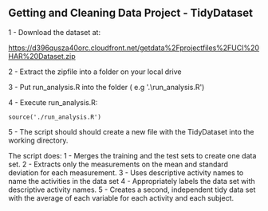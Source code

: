 ## Getting and Cleaning Data Project - TidyDataset

1 - Download the dataset at:
 
  https://d396qusza40orc.cloudfront.net/getdata%2Fprojectfiles%2FUCI%20HAR%20Dataset.zip

2 - Extract the zipfile into a folder on your local drive

3 - Put run_analysis.R into the folder ( e.g '.\run_analysis.R')

4 - Execute run_analysis.R:

```{r}
source('./run_analysis.R')
```

5 - The script should should create a new file with the TidyDataset into the working directory.


The script does:
1 - Merges the training and the test sets to create one data set.
2 - Extracts only the measurements on the mean and standard deviation for each measurement. 
3 - Uses descriptive activity names to name the activities in the data set
4 - Appropriately labels the data set with descriptive activity names. 
5 - Creates a second, independent tidy data set with the average of each variable for each activity and each subject. 
